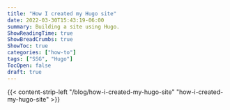 ```yaml
---
title: "How I created my Hugo site"
date: 2022-03-30T15:43:19-06:00
summary: Building a site using Hugo.
ShowReadingTime: true
ShowBreadCrumbs: true
ShowToc: true
categories: ["how-to"]
tags: ["SSG", "Hugo"]
TocOpen: false
draft: true
---
```


{{< content-strip-left "/blog/how-i-created-my-hugo-site" "how-i-created-my-hugo-site" >}}